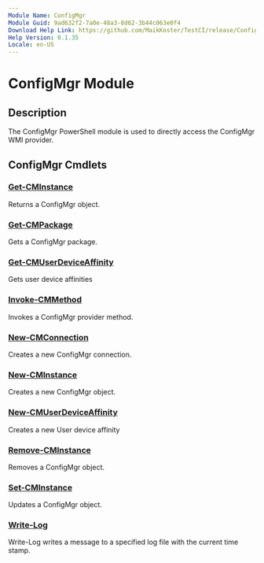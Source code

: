 ```yaml
---
Module Name: ConfigMgr
Module Guid: 9ad632f2-7a0e-48a3-8d62-3b44c063e0f4
Download Help Link: https://github.com/MaikKoster/TestCI/release/ConfigMgr/docs/ConfigMgr.md
Help Version: 0.1.35
Locale: en-US
---
```


# ConfigMgr Module
## Description
The ConfigMgr PowerShell module is used to directly access the ConfigMgr WMI provider.

## ConfigMgr Cmdlets
### [Get-CMInstance](Get-CMInstance.md)
Returns a ConfigMgr object.

### [Get-CMPackage](Get-CMPackage.md)
Gets a ConfigMgr package.

### [Get-CMUserDeviceAffinity](Get-CMUserDeviceAffinity.md)
Gets user device affinities

### [Invoke-CMMethod](Invoke-CMMethod.md)
Invokes a ConfigMgr provider method.

### [New-CMConnection](New-CMConnection.md)
Creates a new ConfigMgr connection.

### [New-CMInstance](New-CMInstance.md)
Creates a new ConfigMgr object.

### [New-CMUserDeviceAffinity](New-CMUserDeviceAffinity.md)
Creates a new User device affinity

### [Remove-CMInstance](Remove-CMInstance.md)
Removes a ConfigMgr object.

### [Set-CMInstance](Set-CMInstance.md)
Updates a ConfigMgr object.

### [Write-Log](Write-Log.md)
Write-Log writes a message to a specified log file with the current time stamp.



